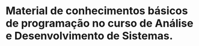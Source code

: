 # Material de conhecimentos básicos de programação no curso de Análise e Desenvolvimento de Sistemas.
